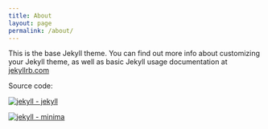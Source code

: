 ```yaml
---
title: About
layout: page
permalink: /about/
---
```


This is the base Jekyll theme. You can find out more info about customizing your Jekyll theme, as well as basic Jekyll usage documentation at [jekyllrb.com](https://jekyllrb.com/)

Source code:

[![jekyll - jekyll](https://img.shields.io/static/v1?label=jekyll&message=jekyll&color=blue&logo=github)](https://github.com/jekyll/jekyll)

[![jekyll - minima](https://img.shields.io/static/v1?label=jekyll&message=minima&color=blue&logo=github)](https://github.com/jekyll/minima)
